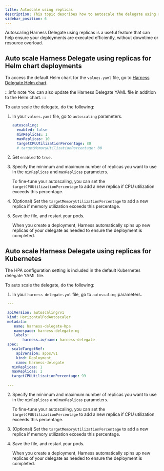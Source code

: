 ```yaml
---
title: Autoscale using replicas
description: This topic describes how to autoscale the delegate using replicas.
sidebar_position: 6
---
```


Autoscaling Harness Delegate using replicas is a useful feature that can help ensure your deployments are executed efficiently, without downtime or resource overload.

## Auto scale Harness Delegate using replicas for Helm chart deployments

To access the default Helm chart for the `values.yaml` file, go to [Harness Delegate Helm chart](https://github.com/harness/delegate-helm-chart/blob/main/harness-delegate-ng/values.yaml).

:::info note
You can also update the Harness Delegate YAML file in addition to the Helm chart.
:::

To auto scale the delegate, do the following:

1. In your `values.yaml` file, go to `autoscaling` parameters.

   ```yaml
   autoscaling:
     enabled: false
     minReplicas: 1
     maxReplicas: 10
     targetCPUUtilizationPercentage: 80
     # targetMemoryUtilizationPercentage: 80
   ```

2. Set `enabled` to `true`.

3. Specify the minimum and maximum number of replicas you want to use in the `minReplicas` and `maxReplicas` parameters.

   To fine-tune your autoscaling, you can set the `targetCPUUtilizationPercentage` to add a new replica if CPU utilization exceeds this percentage.

4. (Optional) Set the `targetMemoryUtilizationPercentage` to add a new replica if memory utilization exceeds this percentage.

5. Save the file, and restart your pods.

   When you create a deployment, Harness automatically spins up new replicas of your delegate as needed to ensure the deployment is completed.

## Auto scale Harness Delegate using replicas for Kubernetes

The HPA configuration setting is included in the default Kubernetes delegate YAML file. 

To auto scale the delegate, do the following:

1. In your `harness-delegate.yml` file, go to `autoscaling` parameters.

  ```yaml
   ---
   
   apiVersion: autoscaling/v1
   kind: HorizontalPodAutoscaler
   metadata:
      name: harness-delegate-hpa
      namespace: harness-delegate-ng
      labels:
          harness.io/name: harness-delegate
   spec:
     scaleTargetRef:
       apiVersion: apps/v1
       kind: Deployment
       name: harness-delegate
     minReplicas: 1
     maxReplicas: 1
     targetCPUUtilizationPercentage: 99
   
   ---
   ```

2. Specify the minimum and maximum number of replicas you want to use in the `minReplicas` and `maxReplicas` parameters.

   To fine-tune your autoscaling, you can set the `targetCPUUtilizationPercentage` to add a new replica if CPU utilization exceeds this percentage.

3. (Optional) Set the `targetMemoryUtilizationPercentage` to add a new replica if memory utilization exceeds this percentage.

4. Save the file, and restart your pods.

   When you create a deployment, Harness automatically spins up new replicas of your delegate as needed to ensure the deployment is completed.
